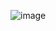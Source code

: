 ![image](https://user-images.githubusercontent.com/91150477/227387737-ee2d8b2b-c882-45ee-bdb2-7f9810120737.png)
